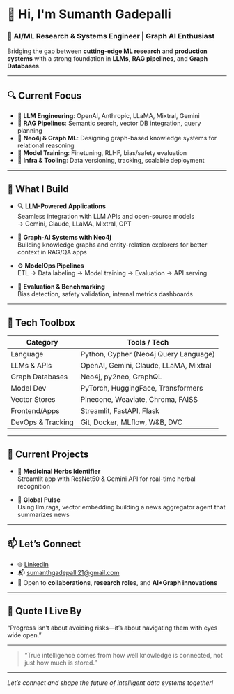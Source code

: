 # 👋 Hi, I'm Sumanth Gadepalli

### 🧠 AI/ML Research & Systems Engineer | Graph AI Enthusiast  
Bridging the gap between **cutting-edge ML research** and **production systems** with a strong foundation in **LLMs**, **RAG pipelines**, and **Graph Databases**.

---

## 🔍 Current Focus

- 🧠 **LLM Engineering**: OpenAI, Anthropic, LLaMA, Mixtral, Gemini
- 🔁 **RAG Pipelines**: Semantic search, vector DB integration, query planning
- 🧱 **Neo4j & Graph ML**: Designing graph-based knowledge systems for relational reasoning
- 🧬 **Model Training**: Finetuning, RLHF, bias/safety evaluation
- 🧰 **Infra & Tooling**: Data versioning, tracking, scalable deployment

---

## 🧩 What I Build

- 🔍 **LLM-Powered Applications**  
  Seamless integration with LLM APIs and open-source models  
  → Gemini, Claude, LLaMA, Mixtral, GPT

- 🔗 **Graph-AI Systems with Neo4j**  
  Building knowledge graphs and entity-relation explorers for better context in RAG/QA apps

- ⚙️ **ModelOps Pipelines**  
  ETL → Data labeling → Model training → Evaluation → API serving

- 🧠 **Evaluation & Benchmarking**  
  Bias detection, safety validation, internal metrics dashboards

---

## 🧪 Tech Toolbox

| Category        | Tools / Tech                                 |
|----------------|-----------------------------------------------|
| Language        | Python, Cypher (Neo4j Query Language)         |
| LLMs & APIs     | OpenAI, Gemini, Claude, LLaMA, Mixtral        |
| Graph Databases | Neo4j, py2neo, GraphQL                        |
| Model Dev       | PyTorch, HuggingFace, Transformers            |
| Vector Stores   | Pinecone, Weaviate, Chroma, FAISS             |
| Frontend/Apps   | Streamlit, FastAPI, Flask                     |
| DevOps & Tracking | Git, Docker, MLflow, W&B, DVC               |

---

## 🚀 Current Projects

- 🌿 **Medicinal Herbs Identifier**  
  Streamlit app with ResNet50 & Gemini API for real-time herbal recognition

- 🧠 **Global Pulse**  
  Using llm,rags, vector embedding building a news aggregator agent that summarizes news
---

## 📫 Let’s Connect

- 🌐 [LinkedIn](https://www.linkedin.com/in/sumanth-gadepalli-265895234/)
- 📬 sumanthgadepalli21@gmail.com
- 🤝 Open to **collaborations**, **research roles**, and **AI+Graph innovations**

---

## 💬 Quote I Live By

“Progress isn’t about avoiding risks—it’s about navigating them with eyes wide open.” 

---

> “True intelligence comes from how well knowledge is connected, not just how much is stored.”

---


*Let’s connect and shape the future of intelligent data systems together!*

